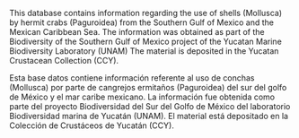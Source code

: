 This database contains information regarding the use of shells (Mollusca) by hermit crabs (Paguroidea) from the Southern Gulf of Mexico and the Mexican Caribbean Sea.
The information was obtained as part of the Biodiversity of the Southern Gulf of Mexico project of the Yucatan Marine Biodiversity Laboratory (UNAM)
The material is deposited in the Yucatan Crustacean Collection (CCY).

Esta base datos contiene información referente al uso de conchas (Mollusca) por parte de cangrejos ermitaños (Paguroidea) del sur del golfo de México y el mar caribe mexicano. 
La información fue obtenida como parte del proyecto Biodiversidad del Sur del Golfo de México del laboratorio Biodiversidad marina de Yucatán (UNAM).
El material está depositado en la Colección de Crustáceos de Yucatán (CCY).
